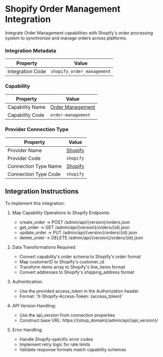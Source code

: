 # Shopify Order Management Integration
Integrate Order Management capabilities with Shopify's order processing system to synchronize and manage orders across platforms.

### Integration Metadata
| Property | Value |
|----------|------|
| Integration Code | `shopify_order_management` |

### Capability
| Property | Value |
|----------|------|
| Capability Name | [Order Management](../capability/order-management.md) |
| Capability Code | `order-management` |

### Provider Connection Type
| Property | Value |
|----------|------|
| Provider Name | [Shopify](../provider/shopify.md) |
| Provider Code | `shopify` |
| Connection Type Name | [Shopify](../provider/shopify.md#shopify) |
| Connection Type Code | `shopify` |

## Integration Instructions
To implement this integration:

1. Map Capability Operations to Shopify Endpoints:
   - create_order → POST /admin/api/{version}/orders.json
   - get_order → GET /admin/api/{version}/orders/{id}.json
   - update_order → PUT /admin/api/{version}/orders/{id}.json
   - delete_order → DELETE /admin/api/{version}/orders/{id}.json

2. Data Transformations Required:
   - Convert capability's order schema to Shopify's order format
   - Map customerID to Shopify's customer_id
   - Transform items array to Shopify's line_items format
   - Convert addresses to Shopify's shipping_address format

3. Authentication:
   - Use the provided access_token in the Authorization header
   - Format: 'X-Shopify-Access-Token: {access_token}'

4. API Version Handling:
   - Use the api_version from connection properties
   - Construct base URL: https://{shop_domain}/admin/api/{api_version}/

5. Error Handling:
   - Handle Shopify-specific error codes
   - Implement retry logic for rate limits
   - Validate response formats match capability schemas